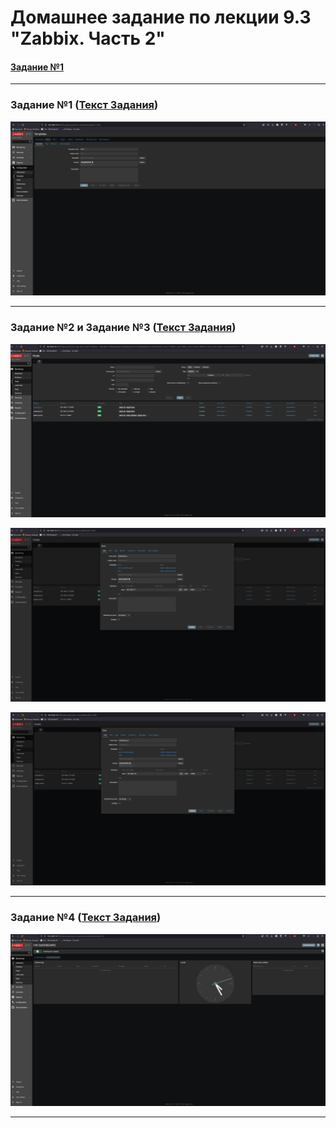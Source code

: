 # Домашнее задание по лекции 9.3 "Zabbix. Часть 2"

#### [Задание №1](#задание-1-текст-задания)

---
### Задание №1 ([Текст Задания](https://github.com/netology-code/srlb-homework/blob/srlb-14/9-03.md#%D0%B7%D0%B0%D0%B4%D0%B0%D0%BD%D0%B8%D0%B5-1))

![](assets/images/hw-40/hw-40-1-1.png)

---

### Задание №2 и Задание №3 ([Текст Задания](https://github.com/netology-code/srlb-homework/blob/srlb-14/9-03.md#%D0%B7%D0%B0%D0%B4%D0%B0%D0%BD%D0%B8%D0%B5-3))

![](assets/images/hw-40/hw-40-2-1.png)

![](assets/images/hw-40/hw-40-3-1.png)

![](assets/images/hw-40/hw-40-3-2.png)

---

### Задание №4 ([Текст Задания](https://github.com/netology-code/srlb-homework/blob/srlb-14/9-03.md#%D0%B7%D0%B0%D0%B4%D0%B0%D0%BD%D0%B8%D0%B5-4))

![](assets/images/hw-40/hw-40-4-1.png)

---